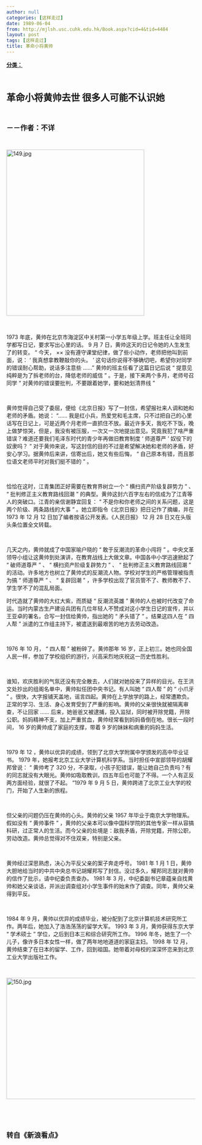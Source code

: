 ```yaml
---
author: null
categories: [这样走过]
date: 1989-06-04
from: http://mjlsh.usc.cuhk.edu.hk/Book.aspx?cid=4&tid=4484
layout: post
tags: [这样走过]
title: 革命小将黄帅
---
```


<div style="margin: 15px 10px 10px 0px;">
 <div>
  <span id="ctl00_ContentPlaceHolder1_chapter1_SubjectLabel" style="font-weight:bold;text-decoration:underline;">
   分类：
  </span>
 </div>
 <p class="p1">
  <b>
   <font size="5">
    <span class="s1">
    </span>
    <br/>
   </font>
  </b>
 </p>
 <p class="p2">
  <b>
   <font size="5">
    <span class="s1">
     革命小将黄帅去世
    </span>
    <span class="s2">
    </span>
    <span class="s1">
     很多人可能不认识她
    </span>
   </font>
  </b>
 </p>
 <p class="p2">
  <span class="s1">
   <b>
    <font size="4">
     <br/>
    </font>
   </b>
  </span>
 </p>
 <p class="p2">
  <span class="s1">
   <b>
    <font size="4">
     －－作者：不详
    </font>
   </b>
  </span>
 </p>
 <p class="p1">
  <span class="s1">
  </span>
  <br/>
 </p>
 <p class="p3">
  <span class="s1">
   <img alt="149.jpg" border="0" height="434" src="http://mjlsh.usc.cuhk.edu.hk/medias/contents/4484/149.jpg" width="360"/>
  </span>
 </p>
 <p class="p1">
  <span class="s1">
  </span>
  <br/>
 </p>
 <p class="p2">
  <span class="s2">
   1973
  </span>
  <span class="s1">
   年底，黄帅在北京市海淀区中关村第一小学五年级上学。班主任让全班同学都写日记，要求写出心里的话。
  </span>
  <span class="s2">
   9
  </span>
  <span class="s1">
   月
  </span>
  <span class="s2">
   7
  </span>
  <span class="s1">
   日，黄帅这天的日记令她的人生发生了的转变。
  </span>
  <span class="s2">
   “
  </span>
  <span class="s1">
   今天，
  </span>
  <span class="s2">
   ××
  </span>
  <span class="s1">
   没有遵守课堂纪律，做了些小动作，老师把他叫到前面，说：
  </span>
  <span class="s2">
   ‘
  </span>
  <span class="s1">
   我真想拿教鞭敲你的头。
  </span>
  <span class="s2">
   ’
  </span>
  <span class="s1">
   这句话你说得不够确切吧，希望你对同学的错误耐心帮助，说话多注意些
  </span>
  <span class="s2">
   ……”
  </span>
  <span class="s1">
   黄帅的班主任看了这篇日记后说
  </span>
  <span class="s2">
   “
  </span>
  <span class="s1">
   提意见纯粹是为了拆老师的台，降低老师的威信
  </span>
  <span class="s2">
   ”
  </span>
  <span class="s1">
   。于是，接下来两个多月，老师号召同学
  </span>
  <span class="s2">
   “
  </span>
  <span class="s1">
   对黄帅的错误要批判，不要跟着她学，要和她划清界线
  </span>
  <span class="s2">
   ”
  </span>
 </p>
 <p class="p1">
  <span class="s1">
  </span>
  <br/>
 </p>
 <p class="p2">
  <span class="s1">
   黄帅觉得自己受了委屈，便给《北京日报》写了一封信，希望报社来人调和她和老师的矛盾。她说：
  </span>
  <span class="s2">
   “……
  </span>
  <span class="s1">
   我是红小兵，热爱党和毛主席，只不过把自己的心里话写在日记上，可是近两个月老师一直抓住不放。最近许多天，我吃不下饭，晚上做梦惊哭，但是，我没有被压服，一次又一次地提出意见。究竟我犯了啥严重错误？难道还要我们毛泽东时代的青少年再做旧教育制度
  </span>
  <span class="s2">
   ‘
  </span>
  <span class="s1">
   师道尊严
  </span>
  <span class="s2">
   ’
  </span>
  <span class="s1">
   奴役下的奴隶吗？
  </span>
  <span class="s2">
   ”
  </span>
  <span class="s1">
   对于黄帅来说，写这封信的目的不过是希望解决她和老师的矛盾，好安心学习。据黄帅后来讲，信寄出后，她又有些后悔，
  </span>
  <span class="s2">
   “
  </span>
  <span class="s1">
   自己原本有错，而且那位语文老师平时对我们挺不错的
  </span>
  <span class="s2">
   ”
  </span>
  <span class="s1">
   。
  </span>
 </p>
 <p class="p1">
  <span class="s1">
  </span>
  <br/>
 </p>
 <p class="p2">
  <span class="s1">
   恰恰在这时，江青集团正好需要在教育界树立一个
  </span>
  <span class="s2">
   “
  </span>
  <span class="s1">
   横扫资产阶级复辟势力
  </span>
  <span class="s2">
   ”
  </span>
  <span class="s1">
   、
  </span>
  <span class="s2">
   “
  </span>
  <span class="s1">
   批判修正主义教育路线回潮
  </span>
  <span class="s2">
   ”
  </span>
  <span class="s1">
   的典型。黄帅这封六百字左右的信成为了江青等人的突破口。江青的亲信谢静宜回复：
  </span>
  <span class="s2">
   “
  </span>
  <span class="s1">
   不是你和你老师之间的关系问题，这是两个阶级、两条路线的大事
  </span>
  <span class="s2">
   ”
  </span>
  <span class="s1">
   。她立即指令《北京日报》把日记作了摘编，并在
  </span>
  <span class="s2">
   1973
  </span>
  <span class="s1">
   年
  </span>
  <span class="s2">
   12
  </span>
  <span class="s1">
   月
  </span>
  <span class="s2">
   12
  </span>
  <span class="s1">
   日加了编者按语公开发表。《人民日报》
  </span>
  <span class="s2">
   12
  </span>
  <span class="s1">
   月
  </span>
  <span class="s2">
   28
  </span>
  <span class="s1">
   日又在头版头条位置全文转载。
  </span>
 </p>
 <p class="p1">
  <span class="s1">
  </span>
  <br/>
 </p>
 <p class="p2">
  <span class="s1">
   几天之内，黄帅就成了中国家喻户晓的
  </span>
  <span class="s2">
   “
  </span>
  <span class="s1">
   敢于反潮流的革命小闯将
  </span>
  <span class="s2">
   ”
  </span>
  <span class="s1">
   。中央文革领导小组让这黄帅到处演讲，在教育战线上大做文章。中国各中小学迅速掀起了
  </span>
  <span class="s2">
   “
  </span>
  <span class="s1">
   破师道尊严
  </span>
  <span class="s2">
   ”
  </span>
  <span class="s1">
   、
  </span>
  <span class="s2">
   “
  </span>
  <span class="s1">
   横扫资产阶级复辟势力
  </span>
  <span class="s2">
   ”
  </span>
  <span class="s1">
   、
  </span>
  <span class="s2">
   “
  </span>
  <span class="s1">
   批判修正主义教育路线回潮
  </span>
  <span class="s2">
   ”
  </span>
  <span class="s1">
   的活动。许多地方也树立了黄帅式的反潮流人物。学校对学生的严格管理被指责为搞
  </span>
  <span class="s2">
   “
  </span>
  <span class="s1">
   师道尊严
  </span>
  <span class="s2">
   ”
  </span>
  <span class="s1">
   、
  </span>
  <span class="s2">
   “
  </span>
  <span class="s1">
   复辟回潮
  </span>
  <span class="s2">
   ”
  </span>
  <span class="s1">
   ，许多学校出现了官员管不了、教师教不了、学生学不了的混乱局面。
  </span>
 </p>
 <p class="p2">
  <span class="s1">
   时代造就了黄帅的大红大紫，而质疑
  </span>
  <span class="s2">
   “
  </span>
  <span class="s1">
   反潮流英雄
  </span>
  <span class="s2">
   ”
  </span>
  <span class="s1">
   黄帅的人也被时代改变了命运。当时内蒙古生产建设兵团有几位年轻人不赞成对这小学生日记的宣传，并以王亚卓的署名，合写一封信给黄帅，指出她的
  </span>
  <span class="s2">
   “
  </span>
  <span class="s1">
   矛头错了
  </span>
  <span class="s2">
   ”
  </span>
  <span class="s1">
   。结果这四人在
  </span>
  <span class="s2">
   “
  </span>
  <span class="s1">
   四人帮
  </span>
  <span class="s2">
   ”
  </span>
  <span class="s1">
   派遣的工作组主持下，被遣送到最艰苦的地方去劳动改造。
  </span>
 </p>
 <p class="p1">
  <span class="s1">
  </span>
  <br/>
 </p>
 <p class="p2">
  <span class="s2">
   1976
  </span>
  <span class="s1">
   年
  </span>
  <span class="s2">
   10
  </span>
  <span class="s1">
   月，
  </span>
  <span class="s2">
   “
  </span>
  <span class="s1">
   四人帮
  </span>
  <span class="s2">
   ”
  </span>
  <span class="s1">
   被粉碎了。黄帅那年
  </span>
  <span class="s2">
   16
  </span>
  <span class="s1">
   岁，正上初三。她也同全国人民一样，参加了学校组织的游行，兴高采烈地庆祝这一历史性胜利。
  </span>
 </p>
 <p class="p1">
  <span class="s1">
  </span>
  <br/>
 </p>
 <p class="p2">
  <span class="s1">
   谁知，欢庆胜利的气氛还没有完全散去，人们就对她投来了异样的目光。在王洪文处抄出的组阁名单中，黄帅拟任团中央书记。有人叫她
  </span>
  <span class="s2">
   “
  </span>
  <span class="s1">
   四人帮
  </span>
  <span class="s2">
   ”
  </span>
  <span class="s1">
   的
  </span>
  <span class="s2">
   “
  </span>
  <span class="s1">
   小爪牙
  </span>
  <span class="s2">
   ”
  </span>
  <span class="s1">
   。很快，大字报铺天盖地，谣言四起。黄帅在上学放学的路上，经常遭欺负。正常的学习、生活、身心发育受到了严重的影响。黄帅的父亲很快就被隔离审查，不让回家
  </span>
  <span class="s2">
   ……
  </span>
  <span class="s1">
   后来，她爸爸又被逮捕，投入监狱，同时被开除党籍，开除公职。妈妈精神不支，加上严重贫血，黄帅经常看到妈妈昏倒在地。很长一段时间，
  </span>
  <span class="s2">
   16
  </span>
  <span class="s1">
   岁的黄帅成了家庭的支撑，带着
  </span>
  <span class="s2">
   9
  </span>
  <span class="s1">
   岁的妹妹和病重的妈妈生活。
  </span>
 </p>
 <p class="p1">
  <span class="s1">
  </span>
  <br/>
 </p>
 <p class="p2">
  <span class="s2">
   1979
  </span>
  <span class="s1">
   年
  </span>
  <span class="s2">
   12
  </span>
  <span class="s1">
   ，黄帅以优异的成绩，领到了北京大学附属中学颁发的高中毕业证书。
  </span>
  <span class="s2">
   1979
  </span>
  <span class="s1">
   年，她报考北京工业大学计算机科学系。当时担任中宣部领导的胡耀邦曾说：
  </span>
  <span class="s2">
   “
  </span>
  <span class="s1">
   黄帅考了
  </span>
  <span class="s2">
   320
  </span>
  <span class="s1">
   分，不录取，小孩子犯错误，能让她自己负责吗？有的同志就没有大眼光。黄帅如吸取教训，四五年后也可能了不得。一个人有正反两方面经验，就很了不起。
  </span>
  <span class="s2">
   ”1979
  </span>
  <span class="s1">
   年
  </span>
  <span class="s2">
   9
  </span>
  <span class="s1">
   月
  </span>
  <span class="s2">
   5
  </span>
  <span class="s1">
   日，黄帅跨进了北京工业大学的校门，开始了人生新的旅程。
  </span>
 </p>
 <p class="p1">
  <span class="s1">
  </span>
  <br/>
 </p>
 <p class="p2">
  <span class="s1">
   但父亲的问题仍压在黄帅的心头。黄帅的父亲
  </span>
  <span class="s2">
   1957
  </span>
  <span class="s1">
   年毕业于南京大学物理系。假如没有
  </span>
  <span class="s2">
   “
  </span>
  <span class="s1">
   黄帅事件
  </span>
  <span class="s2">
   ”
  </span>
  <span class="s1">
   ，黄帅的父亲本可以像中国科学院的其他专家一样从容搞科研，过正常人的生活。而今父亲的处境是：敌我矛盾，开除党籍，开除公职，劳动改造。黄帅总觉得对不住双亲，特别是父亲。
  </span>
 </p>
 <p class="p1">
  <span class="s1">
  </span>
  <br/>
 </p>
 <p class="p2">
  <span class="s1">
   黄帅经过深思熟虑，决心为平反父亲的案子奔走呼号。
  </span>
  <span class="s2">
   1981
  </span>
  <span class="s1">
   年
  </span>
  <span class="s2">
   1
  </span>
  <span class="s1">
   月
  </span>
  <span class="s2">
   1
  </span>
  <span class="s1">
   日，黄帅大胆地给当时的中共中央总书记胡耀邦写了封信。没过多久，耀邦同志就对黄帅的信作了批示，请中纪委负责查办。
  </span>
  <span class="s2">
   1981
  </span>
  <span class="s1">
   年
  </span>
  <span class="s2">
   3
  </span>
  <span class="s1">
   月，中纪委副书记章蕴亲自找黄帅和她父亲谈话，并派出调查组对小学生事件的始末作了调查。同年，黄帅父亲得到平反。
  </span>
 </p>
 <p class="p1">
  <span class="s1">
  </span>
  <br/>
 </p>
 <p class="p2">
  <span class="s2">
   1984
  </span>
  <span class="s1">
   年
  </span>
  <span class="s2">
   9
  </span>
  <span class="s1">
   月，黄帅以优异的成绩毕业，被分配到了北京计算机技术研究所工作。两年后，她加入了浩浩荡荡的留学大军。
  </span>
  <span class="s2">
   1993
  </span>
  <span class="s1">
   年
  </span>
  <span class="s2">
   3
  </span>
  <span class="s1">
   月，黄帅获得东京大学
  </span>
  <span class="s2">
   “
  </span>
  <span class="s1">
   学术硕士
  </span>
  <span class="s2">
   ”
  </span>
  <span class="s1">
   学位，之后到日本三和综合研究所工作。
  </span>
  <span class="s2">
   1996
  </span>
  <span class="s1">
   年冬，她生了一个儿子，像许多日本女性一样，做了两年地地道道的家庭主妇。
  </span>
  <span class="s2">
   1998
  </span>
  <span class="s1">
   年
  </span>
  <span class="s2">
   12
  </span>
  <span class="s1">
   月，黄帅结束了在日本的留学、工作，回到祖国。她带着对母校的深深怀恋来到北京工业大学出版社工作。
  </span>
 </p>
 <p class="p1">
  <span class="s1">
  </span>
  <br/>
 </p>
 <p class="p3">
  <span class="s1">
   <img alt="150.jpg" border="0" height="317" src="http://mjlsh.usc.cuhk.edu.hk/medias/contents/4484/150.jpg" width="500"/>
  </span>
 </p>
 <p class="p1">
  <span class="s1">
  </span>
  <br/>
 </p>
 <p class="p1">
  <b>
   <font size="4">
    <span class="s1">
    </span>
    <br/>
   </font>
  </b>
 </p>
 <p class="p2">
  <span class="s1">
   <b>
    <font size="4">
     转自《新浪看点》
    </font>
   </b>
  </span>
 </p>
</div>

